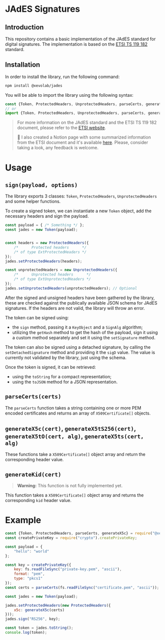 # JAdES Signatures


## Introduction

This repository contains a basic implementation of the JAdES standard for digital signatures. The implementation is based on the [ETSI TS 119 182](https://www.etsi.org/deliver/etsi_ts/119100_119199/11918201/01.01.01_60/ts_11918201v010101p.pdf) standard.

## Installation

In order to install the library, run the following command:

```bash
npm install @xevolab/jades
```

You will be able to import the library using the following syntax:

```javascript
const {Token, ProtectedHeaders, UnprotectedHeaders, parseCerts, generateX5c} = require("@xevolab/jades");
// or
import {Token, ProtectedHeaders, UnprotectedHeaders, parseCerts, generateX5c} from "@xevolab/jades";
```

> For more information on the JAdES standard and the ETSI TS 119 182 document, please refer to the [ETSI website](https://www.etsi.org/standards-search?search=jades).
>
> 🚨 I also created a Notion page with some summarized information from the ETSI document and it's available [here](https://xevolab.notion.site/JAdES-JSON-Advanced-Electronic-Signature-5995372f807c49489ff9c4abf8177cf8?pvs=4). Please, consider taking a look, any feedback is welcome.

# Usage

## `sign(payload, options)`

The library exports 3 classes: `Token`, `ProtectedHeaders`, `UnprotectedHeaders` and some helper functions.

To create a signed token, we can instantiate a new `Token` object, add the necessary headers and sign the payload.

```typescript
const payload = { /* Something */ };
const jades = new Token(payload);


const headers = new ProtectedHeaders({
	/*      Protected headers      */
	/* of type ExtProtectedHeaders */
});
jades.setProtectedHeaders(headers);

const unprotectedHeaders = new UnprotectedHeaders({
	/*      Unprotected headers      */
	/* of type ExtUnprotectedHeaders */
});
jades.setUnprotectedHeaders(unprotectedHeaders); // Optional
```
After the signed and unsigned headers have been gathered by the library, these are checked against the publically available JSON schema for JAdES signatures. If the headers are not valid, the library will throw an error.

The token can be signed using:
- the `sign` method, passing it a `KeyObject` and a `SignAlg` algorithm;
- utilizing the `getHash` method to get the hash of the payload, sign it using a custom method separately and set it using the `setSignature` method.

The token can also be signed using a detached signature, by calling the `setDetachedSignature` method and providing it the `sigD` value. The value is currently not validated by the library, just using the schema.

Once the token is signed, it can be retrieved:
- using the `toString` for a compact representation;
- using the `toJSON` method for a JSON representation.

## `parseCerts(certs)`
The `parseCerts` function takes a string containing one or more PEM encoded certificates and returns an array of `X509Certificate[]` objects.

## `generateX5c(cert)`, `generateX5tS256(cert)`, `generateX5tO(cert, alg)`, `generateX5ts(cert, alg)`
These functions take a `X509Certificate[]` object array and return the corresponding header value.

## `generateKid(cert)`
> **Warning:** This function is not fully implemented yet.

This function takes a `X509Certificate[]` object array and returns the corresponding `kid` header value.

# Example

```javascript
const {Token, ProtectedHeaders, parseCerts, generateX5c} = require("@xevolab/jades");
const createPrivateKey = require("crypto").createPrivateKey;

const payload = {
	"hello": "world"
};

const key = createPrivateKey({
	key: fs.readFileSync("private-key.pem", "ascii"),
	format: "pem",
	type: "pkcs1"
});
const certs = parseCerts(fs.readFileSync("certificate.pem", "ascii"));

const jades = new Token(payload);

jades.setProtectedHeaders(new ProtectedHeaders({
	x5c: generateX5c(certs)
}));
jades.sign("RS256", key);

const token = jades.toString();
console.log(token);
```
